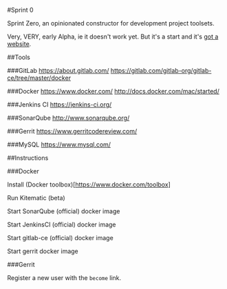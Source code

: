 #Sprint 0

Sprint Zero, an opinionated constructor for development project toolsets.

Very, VERY, early Alpha, ie it doesn't work yet.  But it's a start and it's [got a website](http://sprint0.io).


##Tools

###GitLab
https://about.gitlab.com/
https://gitlab.com/gitlab-org/gitlab-ce/tree/master/docker


###Docker
https://www.docker.com/
http://docs.docker.com/mac/started/


###Jenkins CI
https://jenkins-ci.org/


###SonarQube
http://www.sonarqube.org/


###Gerrit
https://www.gerritcodereview.com/


###MySQL
https://www.mysql.com/




##Instructions

###Docker

Install (Docker toolbox)[https://www.docker.com/toolbox]

Run Kitematic (beta)

Start SonarQube (official) docker image

Start JenkinsCI (official) docker image

Start gitlab-ce (official) docker image

Start gerrit docker image


###Gerrit

Register a new user with the `become` link.


